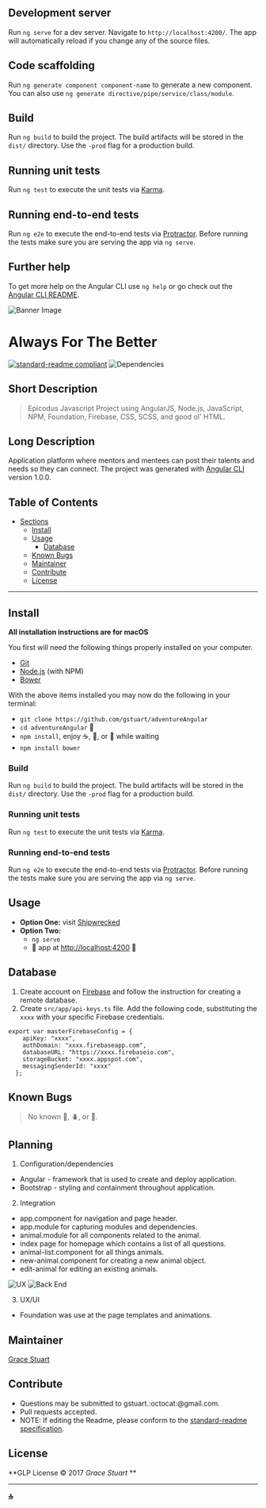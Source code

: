 ## Development server

Run `ng serve` for a dev server. Navigate to `http://localhost:4200/`. The app will automatically reload if you change any of the source files.

## Code scaffolding

Run `ng generate component component-name` to generate a new component. You can also use `ng generate directive/pipe/service/class/module`.

## Build

Run `ng build` to build the project. The build artifacts will be stored in the `dist/` directory. Use the `-prod` flag for a production build.

## Running unit tests

Run `ng test` to execute the unit tests via [Karma](https://karma-runner.github.io).

## Running end-to-end tests

Run `ng e2e` to execute the end-to-end tests via [Protractor](http://www.protractortest.org/).
Before running the tests make sure you are serving the app via `ng serve`.

## Further help

To get more help on the Angular CLI use `ng help` or go check out the [Angular CLI README](https://github.com/angular/angular-cli/blob/master/README.md).



![Banner Image](/src/resources/img/mentoring.jpg)
# Always For The Better
 [![standard-readme compliant](https://img.shields.io/badge/readme%20style-standard-brightgreen.svg)](https://github.com/RichardLitt/standard-readme)
![Dependencies](https://img.shields.io/badge/dependencies-up%20to%20date-brightgreen.svg)

## Short Description
> Epicodus Javascript Project using AngularJS, Node.js, JavaScript, NPM, Foundation, Firebase, CSS, SCSS, and good ol' HTML.

## Long Description
Application platform where mentors and mentees can post their talents and needs so they can connect. The project was generated with [Angular CLI](https://github.com/angular/angular-cli) version 1.0.0.


## Table of Contents
- [Sections](#sections)
  - [Install](#install)
  - [Usage](#usage)
    - [Database](#database)
  - [Known Bugs](#known-bugs)
  - [Maintainer](#maintainer)
  - [Contribute](#contribute)
  - [License](#license)

***

## Install
**All installation instructions are for macOS**

You first will need the following things properly installed on your computer.
 * [Git](https://git-scm.com/)
 * [Node.js](https://nodejs.org/) (with NPM)
 * [Bower](https://bower.io/)

With the above items installed you may now do the following in your terminal:
 * `git clone https://github.com/gstuart/adventureAngular`
 * `cd adventureAngular` :file_folder:
 * `npm install`, enjoy :coffee:, :beer:,  or :smoking: while waiting
 * `npm install bower`

### Build
Run `ng build` to build the project. The build artifacts will be stored in the `dist/` directory. Use the `-prod` flag for a production build.

### Running unit tests
Run `ng test` to execute the unit tests via [Karma](https://karma-runner.github.io).

### Running end-to-end tests
Run `ng e2e` to execute the end-to-end tests via [Protractor](http://www.protractortest.org/).
 Before running the tests make sure you are serving the app via `ng serve`.

## Usage
* **Option One:** visit [Shipwrecked](https://shipwrecked-17de2.firebaseapp.com/)
* **Option Two:**
  * `ng serve`
  * :eyes: app at [http://localhost:4200](http://localhost:4200) :tada:

## Database
1. Create account on [Firebase](https://firebase.google.com/) and follow the instruction for creating a remote database.
2. Create `src/app/api-keys.ts` file. Add the following code, substituting the `xxxx` with your specific Firebase credentials.
```
export var masterFirebaseConfig = {
    apiKey: "xxxx",
    authDomain: "xxxx.firebaseapp.com",
    databaseURL: "https://xxxx.firebaseio.com",
    storageBucket: "xxxx.appspot.com",
    messagingSenderId: "xxxx"
  };
```

## Known Bugs
> No known :bug:, :beetle:, or :ant:.

## Planning
1. Configuration/dependencies
  * Angular - framework that is used to create and deploy application.
  * Bootstrap - styling and containment throughout application.

2. Integration
  * app.component for navigation and page header.
  * app.module for capturing modules and dependencies.
  * animal.module for all components related to the animal.  
  * index page for homepage which contains a list of all questions.
  * animal-list.component for all things animals.
  * new-animal.component for creating a new animal object.
  * edit-animal for editing an existing animals.

   ![UX](/src/resources/img/planning1.jpg)
   ![Back End](/src/resource/img/planning2.jpg)

3. UX/UI
  * Foundation was use at the page templates and animations.

## Maintainer
[Grace Stuart](href="https://github.com/gstuart")


## Contribute
* Questions may be submitted to gstuart.:octocat:@gmail.com.
* Pull requests accepted.
* NOTE: If editing the Readme, please conform to the [standard-readme specification](https://github.com/RichardLitt/standard-readme/blob/master/spec.md).


## License
**GLP License :copyright: 2017 _Grace Stuart_ **

***

**[:top:](#always-for-the-better)**
